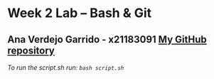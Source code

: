 # Week 2 Lab – Bash & Git
**Ana Verdejo Garrido - x21183091 [My GitHub repository](https://github.com/anaes0/devops-lab-week2)**
---
*To run the script.sh run: `bash script.sh`*
